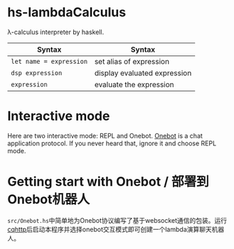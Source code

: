 # hs-lambdaCalculus

λ-calculus interpreter by haskell.

|Syntax|Syntax|
|-|-|
|`let name = expression`|set alias of expression|
|`dsp expression`|display evaluated expression|
|`expression`|evaluate the expression|

# Interactive mode
Here are two interactive mode: REPL and Onebot.
[Onebot](https://github.com/botuniverse/onebot) is a chat application protocol. If you never heard that, ignore it and choose REPL mode.

# Getting start with Onebot / 部署到Onebot机器人
`src/Onebot.hs`中简单地为Onebot协议编写了基于websocket通信的包装。运行[cqhttp](https://github.com/Mrs4s/go-cqhttp)后启动本程序并选择onebot交互模式即可创建一个lambda演算聊天机器人。
